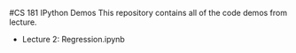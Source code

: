#CS 181 IPython Demos
This repository contains all of the code demos from lecture.
- Lecture 2: Regression.ipynb
